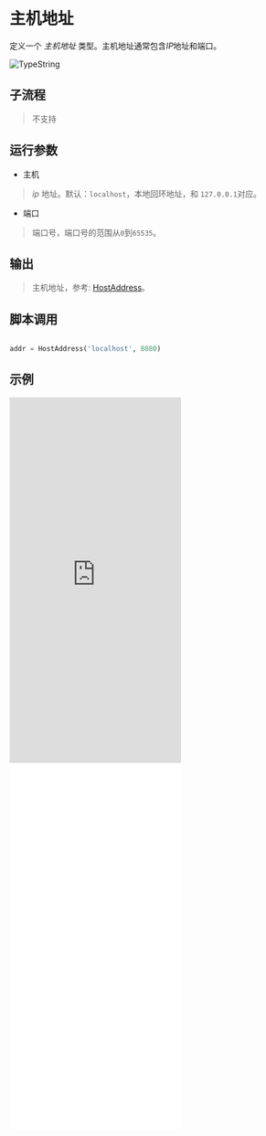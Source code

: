 # 主机地址 
定义一个 *主机地址* 类型。主机地址通常包含*IP*地址和端口。

![TypeString](./images/18.png ':size=90%')

## 子流程
> 不支持


## 运行参数

* 主机
> *ip* 地址。默认：`localhost`，本地回环地址，和 `127.0.0.1`对应。

* 端口
> 端口号，端口号的范围从`0`到`65535`。

## 输出

> 主机地址，参考: [HostAddress](./types/HostAddress.md)。    


## 脚本调用

```python

addr = HostAddress('localhost', 8080)

```

## 示例

<iframe type="text/html" height="640px" src="https://www.youtube.com/embed/SPmbWUC2QqY" frameborder="0"></iframe>

<iframe src="//player.bilibili.com/player.html?bvid=BV1zdAceNE2g&page=1&autoplay=0" height='640px' scrolling="no" frameborder="no" framespacing="0" allowfullscreen="true"></iframe>